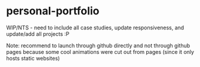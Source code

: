 # personal-portfolio

WIP/NTS - need to include all case studies, update responsiveness, and update/add all projects :P

Note: recommend to launch through github directly and not through github pages because some cool animations were cut out from pages (since it only hosts static websites)

